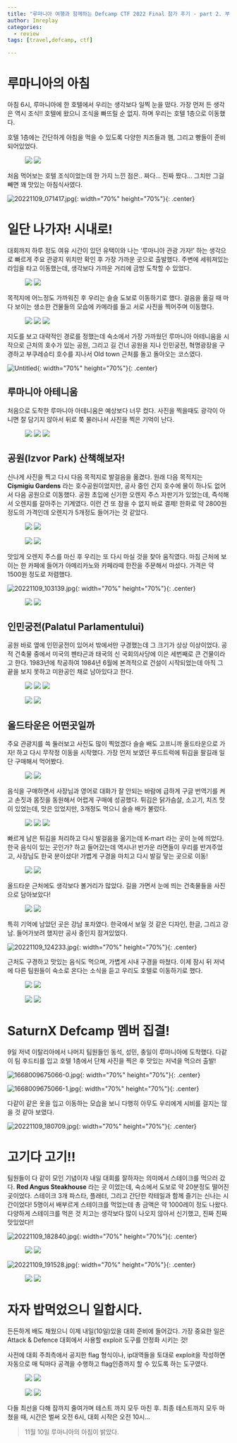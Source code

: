 ```yaml
---
title: "루마니아 여행과 함께하는 Defcamp CTF 2022 Final 참가 후기 - part 2. 부쿠레슈티 여행기"
author: Imreplay
categories:
  - review
tags: [travel,defcamp, ctf]

---
```


# 루마니아의 아침

아침 6시, 루마니아에 한 호텔에서 우리는 생각보다 일찍 눈을 떴다. 가장 먼저 든 생각은 역시 조식!! 호텔에 왔으니 조식을 빠뜨릴 순 없지. 하며 우리는 호텔 1층으로 이동했다. 

호텔 1층에는 간단하게 아침을 먹을 수 있도록 다양한 치즈들과 햄, 그리고 빵들이 준비되어있었다.

<figure class="half">
    <img src="/assets/post/dctf22/part2/20221109_070810.jpg">
    <img src="/assets/post/dctf22/part2/1667971469256.jpg">
</figure>

처음 먹어보는 호텔 조식이었는데 한 가지 느낀 점은.. 짜다… 진짜 짰다… 그치만 그걸 빼면 꽤 맛있는 아침식사였다.

![20221109_071417.jpg](/assets/post/dctf22/part2/20221109_071417.jpg){: width="70%" height="70%"}{: .center}

# 일단 나가자! 시내로!

대회까지 하루 정도 여유 시간이 있던 유택이와 나는 ‘루마니아 관광 가자!’ 하는 생각으로 빠르게 주요 관광지 위치만 확인 후 가장 가까운 곳으로 출발했다. 주변에 세워져있는 라임을 타고 이동했는데, 생각보다 가까운 거리에 금방 도착할 수 있었다.

<figure class="half">
    <img src="/assets/post/dctf22/part2/20221109_092201.jpg">
    <img src="/assets/post/dctf22/part2/20221109_093210.jpg">
</figure>

목적지에 어느정도 가까워진 후 우리는 슬슬 도보로 이동하기로 했다. 걸음을 옮길 때 마다 보이는 생소한 건물들의 모습에 카메라를 들고 서로 사진을 찍어주며 이동했다.

<figure class="third">
    <img src="/assets/post/dctf22/part2/20221109_093219.jpg">
    <img src="/assets/post/dctf22/part2/20221109_093420.jpg">
    <img src="/assets/post/dctf22/part2/20221109_093605.jpg">
</figure>


지도를 보고 대략적인 경로를 정했는데 숙소에서 가장 가까웠던 루마니아 아테니움을 시작으로 근처의 호수가 있는 공원, 그리고 길 건너 공원을 지나 인민궁전, 혁명광장을 구경하고 부쿠레슈티 호수를 지나서 Old town 근처를 돌고 돌아오는 코스였다.

![Untitled](/assets/post/dctf22/part2/Untitled.png){: width="70%" height="70%"}{: .center}

## 루마니아 아테니움

처음으로 도착한 루마니아 아테니움은 예상보다 너무 컸다. 사진을 찍을때도 광각이 아니면 잘 담기지 않아서 뒤로 쭉 물러나서 사진을 찍은 기억이 난다.

<figure class="third">
    <img src="/assets/post/dctf22/part2/20221109_093713.jpg">
    <img src="/assets/post/dctf22/part2/20221109_094149.jpg">
    <img src="/assets/post/dctf22/part2/20221109_094227.jpg">
</figure>



## 공원(**Izvor Park**) 산책해보자!

신나게 사진을 찍고 다시 다음 목적지로 발걸음을 옮겼다. 원래 다음 목적지는 **Cișmigiu Gardens** 라는 호수공원이었지만, 공사 중인 건지 호수에 물이 하나도 없어서 다음 공원으로 이동했다. 공원 초입에 신기한 오렌지 주스 자판기가 있었는데, 즉석해서 오렌지를 갈아주는 기계였다. 이런 건 또 참을 수 없지 바로 결제! 한화로 약 2800원 정도의 가격인데 오렌지가 5개정도 들어가는 것 같았다. 


<figure class="half">
    <img src="/assets/post/dctf22/part2/20221109_100700.jpg">
    <img src="/assets/post/dctf22/part2/20221109_101016.jpg">
</figure>


<figure class="half">
    <img src="/assets/post/dctf22/part2/20221109_101035.jpg">
    <img src="/assets/post/dctf22/part2/20221109_101123.jpg">
</figure>

맛있게 오렌지 주스를 마신 후 우리는 또 다시 마실 것을 찾아 움직였다. 마침 근처에 보이는 한 카페에 들어가 아메리카노와 카페라떼 한잔을 주문해서 마셨다. 가격은 약 1500원 정도로 저렴했다.

![20221109_103139.jpg](/assets/post/dctf22/part2/20221109_103139.jpg){: width="70%" height="70%"}{: .center}

<figure class="half">
    <img src="/assets/post/dctf22/part2/20221109_103451.jpg">
    <img src="/assets/post/dctf22/part2/20221109_104110.jpg">
</figure>


## 인민궁전(**Palatul Parlamentului**)

공원 바로 옆에 인민궁전이 있어서 밖에서만 구경했는데 그 크기가 상상 이상이었다. 공적 건축물 중에서 미국의 펜타곤과 태국의 신 국회의사당에 이은 세번째로 큰 건물이라고 한다. 1983년에 착공하여 1984년 6월에 본격적으로 건설이 시작되었는데 아직 그 끝을 보지 못하고 미완공인 채로 남아있다고 한다.

<figure class="third">
    <img src="/assets/post/dctf22/part2/20221109_112402.jpg">
    <img src="/assets/post/dctf22/part2/20221109_105941.jpg">
    <img src="/assets/post/dctf22/part2/20221109_111517.jpg">
</figure>

<figure class="half">
    <img src="/assets/post/dctf22/part2/20221109_112502.jpg">
    <img src="/assets/post/dctf22/part2/20221109_112524.jpg">
</figure>


## 올드타운은 어떤곳일까

주요 관광지를 쓱 둘러보고 사진도 많이 찍었겠다 슬슬 배도 고프니까 올드타운으로 가자! 하고 다시 무작정 이동을 시작했다. 가장 먼저 보였던 푸드트럭에 튀김을 팔길래 일단 구매해서 먹어봤다.

<figure class="half">
    <img src="/assets/post/dctf22/part2/20221109_113155.jpg">
    <img src="/assets/post/dctf22/part2/20221109_113128.jpg">
</figure>


음식을 구매하면서 사장님과 영어로 대화가 잘 안되는 바람에 급하게 구글 번역기를 켜고 손짓과 몸짓을 동원해서 어렵게 구매에 성공했다. 튀김은 닭가슴살, 소고기, 치즈 맛이 있었는데, 맛은 있었지만, 3개정도 먹으니 슬슬 배가 불렀다. 

<figure class="third">
    <img src="/assets/post/dctf22/part2/20221109_121551.jpg">
    <img src="/assets/post/dctf22/part2/20221109_121908.jpg">
    <img src="/assets/post/dctf22/part2/20221109_121513.jpg">
</figure>


빠르게 남은 튀김을 처리하고 다시 발걸음을 옮기는데 K-mart 라는 곳이 눈에 띄었다. 한국 음식이 있는 곳인가? 하고 들어갔는데 역시나! 반가운 라면들이 우리를 반겨주었고, 사장님도 한국 분이셨다! 가볍게 구경을 마치고 다시 발길 닿는 곳으로 이동!

<figure class="half">
    <img src="/assets/post/dctf22/part2/20221109_123206.jpg">
    <img src="/assets/post/dctf22/part2/20221109_123234.jpg">
</figure>


올드타운 근처에도 생각보다 볼거리가 많았다. 길을 가면서 눈에 띄는 건축물들을 사진으로 담아보았다!

<figure class="half">
    <img src="/assets/post/dctf22/part2/20221109_123555.jpg">
    <img src="/assets/post/dctf22/part2/20221109_124005.jpg">
</figure>


특히 기억에 남았던 곳은 강남 포차였다.  한국에서 보일 것 같은 디자인, 한글, 그리고 강남. 들어가보려 했지만 공사 중인지 잠겨있었다. 

![20221109_124233.jpg](/assets/post/dctf22/part2/20221109_124233.jpg){: width="70%" height="70%"}{: .center}

근처도 구경하고 맛있는 음식도 먹으며, 가볍게 시내 구경을 마쳤다. 이제 잠시 뒤 저녁에 다른 팀원들이 숙소로 온다는 소식을 듣고 우리도 호텔로 이동하기로 했다.

<figure class="half">
    <img src="/assets/post/dctf22/part2/20221109_133907.jpg">
    <img src="/assets/post/dctf22/part2/20221109_134900.jpg">
</figure>


<figure class="half">
    <img src="/assets/post/dctf22/part2/20221109_140455.jpg">
    <img src="/assets/post/dctf22/part2/20221109_135645.jpg">
</figure>


# SaturnX Defcamp 멤버 집결!

9일 저녁 이탈리아에서 나머지 팀원들인 동석, 성민, 충일이 루마니아에 도착했다. 다같이 팀 후드티를 입고 호텔 1층에서 단체 사진을 찍은 후 맛있는 저녁을 먹으러 출발!

![1668009675066-0.jpg](/assets/post/dctf22/part2/1668009675066-0.jpg){: width="70%" height="70%"}{: .center}

![1668009675066-1.jpg](/assets/post/dctf22/part2/1668009675066-1.jpg){: width="70%" height="70%"}{: .center}

다같이 같은 옷을 입고 이동하는 모습을 보니 다행히 아무도 우리에게 시비를 걸지는 않을 것 같아 보였다.

![20221109_180709.jpg](/assets/post/dctf22/part2/20221109_180709.jpg){: width="70%" height="70%"}{: .center}

# 고기다 고기!!

팀원들이 다 같이 모인 기념이자 내일 대회를 잘하자는 의미에서 스테이크를 먹으러 갔다. **Red Angus Steakhouse** 라는 곳 이었는데, 숙소에서 도보로 약 20분정도 떨어진 곳이었다. 스테이크 3개 파스타, 플래터, 그리고 간단한 칵테일과 함께 즐기는 신나는 시간이었다! 5명이서 배부르게 스테이크를 먹었는데 총 금액은 약 1000레이 정도 나왔다. 다양하게 스테이크를 먹은 것 치고는 생각보다 많이 나오지 않아서 신기했고, 진짜 진짜 맛있었다!!

![20221109_182840.jpg](/assets/post/dctf22/part2/20221109_182840.jpg){: width="70%" height="70%"}{: .center}

<figure class="half">
    <img src="/assets/post/dctf22/part2/20221109_190446.jpg">
    <img src="/assets/post/dctf22/part2/20221109_190751.jpg">
</figure>

![20221109_191528.jpg](/assets/post/dctf22/part2/20221109_191528.jpg){: width="70%" height="70%"}{: .center}

<figure class="half">
    <img src="/assets/post/dctf22/part2/20221109_191246.jpg">
    <img src="/assets/post/dctf22/part2/20221109_192728.jpg">
</figure>

# 자자 밥먹었으니 일합시다.

든든하게 배도 채웠으니 이제 내일(10일)있을 대회 준비에 들어갔다. 가장 중요한 일은 Attack &  Defence 대회에서 사용할 exploit 도구를 안정화 시키는 것!

사전에 대회 주최측에서 공지한 flag 형식이나, ip대역들을 토대로 exploit을 작성하면 자동으로 매 틱마다 공격을 수행하고 flag인증까지 할 수 있도록 하는 도구였다.


<figure class="half">
    <img src="/assets/post/dctf22/part2/20221109_220946.jpg">
    <img src="/assets/post/dctf22/part2/1668057927072-3.jpg">
</figure>

<figure class="half">
    <img src="/assets/post/dctf22/part2/1668057927072-0.jpg">
    <img src="/assets/post/dctf22/part2/1668057927072-1.jpg">
</figure>

다들 최선을 다해 잠까지 줄여가며 테스트 까지 모두 마친 후. 최종 테스트까지 모두 마쳤을 때, 시간은 벌써 오전 6시, 대회 시작은 오전 10시… 

> 11월 10일 루마니아의 아침이 밝았다.